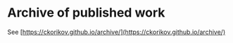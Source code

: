 # Archive of published work

See [https://ckorikov.github.io/archive/](https://ckorikov.github.io/archive/)